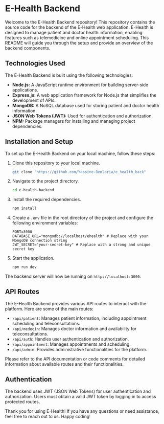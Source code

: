 # E-Health Backend

Welcome to the E-Health Backend repository! This repository contains the source code for the backend of the E-Health web application. E-Health is designed to manage patient and doctor health information, enabling features such as telemedicine and online appointment scheduling. This README will guide you through the setup and provide an overview of the backend components.

## Technologies Used

The E-Health Backend is built using the following technologies:

- **Node.js:** A JavaScript runtime environment for building server-side applications.
- **Express.js:** A web application framework for Node.js that simplifies the development of APIs.
- **MongoDB:** A NoSQL database used for storing patient and doctor health information.
- **JSON Web Tokens (JWT):** Used for authentication and authorization.
- **NPM:** Package managers for installing and managing project dependencies.

## Installation and Setup

To set up the E-Health Backend on your local machine, follow these steps:

1. Clone this repository to your local machine.

    ```bash
    git clone "https://github.com/Yassine-Benlaria/e_health_back"
    ```

2. Navigate to the project directory.

    ```bash
    cd e-health-backend
    ```

3. Install the required dependencies.

    ```bash
    npm install
    ```

4. Create a `.env` file in the root directory of the project and configure the following environment variables:

    ```env
    PORT=3000
    DATABASE_URL="mongodb://localhost/ehealth" # Replace with your MongoDB connection string
    JWT_SECRET="your-secret-key" # Replace with a strong and unique secret key
    ```

5. Start the application.

    ```bash
    npm run dev
    ```

The backend server will now be running on `http://localhost:3000`.

## API Routes

The E-Health Backend provides various API routes to interact with the platform. Here are some of the main routes:

- `/api/patient`: Manages patient information, including appointment scheduling and teleconsultations.
- `/api/medecin`: Manages doctor information and availability for teleconsultations.
- `/api/auth`: Handles user authentication and authorization.
- `/api/appointment`: Manages appointments and scheduling.
- `/api/admin`: Provides administrative functionalities for the platform.

Please refer to the API documentation or code comments for detailed information about available routes and their functionalities.

## Authentication

The backend uses JWT (JSON Web Tokens) for user authentication and authorization. Users must obtain a valid JWT token by logging in to access protected routes.


Thank you for using E-Health! If you have any questions or need assistance, feel free to reach out to us. Happy coding!
